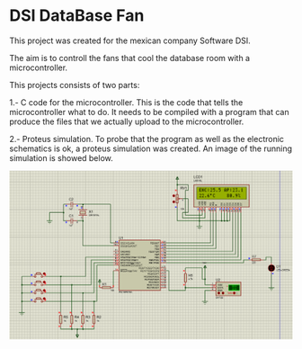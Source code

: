 # DSI DataBase Fan

This project was created for the mexican company Software DSI.

The aim is to controll the fans that cool the database room with a microcontroller.

This projects consists of two parts:

1.- C code for the microcontroller.
This is the code that tells the microcontroller what to do. It needs to be compiled with a program that can produce the files that we actually upload to the microcontroller.

2.- Proteus simulation.
To probe that the program as well as the electronic schematics is ok, a proteus simulation was created. An image of the running simulation is showed below.

![proteus simulation](https://github.com/CamilAbraham/DSI_DataBase_Fan/blob/main/ProteusSimulation.PNG?raw=true)

